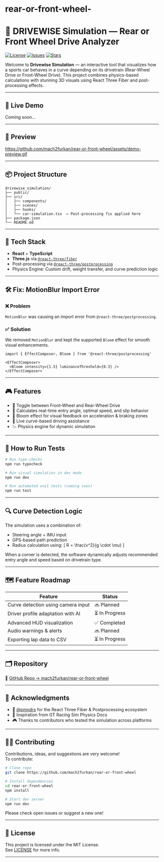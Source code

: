 # rear-or-front-wheel-




# 🚗 DRIVEWISE Simulation — Rear or Front Wheel Drive Analyzer

[![License](https://img.shields.io/github/license/mach2furkan/rear-or-front-wheel)](LICENSE)
[![Issues](https://img.shields.io/github/issues/mach2furkan/rear-or-front-wheel)](https://github.com/mach2furkan/rear-or-front-wheel/issues)
[![Stars](https://img.shields.io/github/stars/mach2furkan/rear-or-front-wheel)](https://github.com/mach2furkan/rear-or-front-wheel)

Welcome to **Drivewise Simulation** — an interactive tool that visualizes how a sports car behaves in a curve depending on its drivetrain (Rear-Wheel Drive or Front-Wheel Drive). This project combines physics-based calculations with stunning 3D visuals using React Three Fiber and post-processing effects.

---

## 🚀 Live Demo
Coming soon...

---

## 📸 Preview

https://github.com/mach2furkan/rear-or-front-wheel/assets/demo-preview.gif  
<!-- Replace with actual GIF link when available -->

---

## 📦 Project Structure

```
drivewise_simulation/
├── public/
├── src/
│   ├── components/
│   ├── scenes/
│   ├── hooks/
│   └── car-simulation.tsx  ← Post-processing fix applied here
├── package.json
└── README.md
```

---

## 🧰 Tech Stack

- **React** + **TypeScript**
- **Three.js** via [`@react-three/fiber`](https://docs.pmnd.rs/react-three-fiber)
- Post-processing via [`@react-three/postprocessing`](https://github.com/pmndrs/postprocessing)
- Physics Engine: Custom drift, weight transfer, and curve prediction logic

---

## 🛠 Fix: MotionBlur Import Error

### ❌ Problem  
`MotionBlur` was causing an import error from `@react-three/postprocessing`.

### ✅ Solution  
We removed `MotionBlur` and kept the supported `Bloom` effect for smooth visual enhancements.

```tsx
import { EffectComposer, Bloom } from '@react-three/postprocessing'

<EffectComposer>
  <Bloom intensity={1.5} luminanceThreshold={0.3} />
</EffectComposer>
```

---

## 🎮 Features

- 🔄 Toggle between Front-Wheel and Rear-Wheel Drive
- 🧠 Calculates real-time entry angle, optimal speed, and slip behavior
- 🌟 Bloom effect for visual feedback on acceleration & braking zones
- 🧭 Live curve-based driving assistance
- 📉 Physics engine for dynamic simulation

---

## 🧪 How to Run Tests

```bash
# Run type-checks
npm run typecheck

# Run visual simulation in dev mode
npm run dev

# Run automated unit tests (coming soon)
npm run test
```

---

## 🔍 Curve Detection Logic

The simulation uses a combination of:

- Steering angle + IMU input
- GPS-based path prediction
- Radius calculation using:
  \[
  R = \frac{v^2}{g \cdot \mu}
  \]

When a corner is detected, the software dynamically adjusts recommended entry angle and speed based on drivetrain type.

---

## 🗺️ Feature Roadmap

| Feature | Status |
|--------|--------|
| Curve detection using camera input | 🔜 Planned |
| Driver profile adaptation with AI | ⏳ In Progress |
| Advanced HUD visualization | ✅ Completed |
| Audio warnings & alerts | 🔜 Planned |
| Exporting lap data to CSV | ⏳ In Progress |

---

## 🗂️ Repository

🔗 [GitHub Repo → mach2furkan/rear-or-front-wheel](https://github.com/mach2furkan/rear-or-front-wheel)

---

## 🤝 Acknowledgments

- 🌟 [@pmndrs](https://github.com/pmndrs) for the React Three Fiber & Postprocessing ecosystem
- 🧠 Inspiration from GT Racing Sim Physics Docs
- 🎮 Thanks to contributors who tested the simulation across platforms

---

## 🧑‍💻 Contributing

Contributions, ideas, and suggestions are very welcome!  
To contribute:

```bash
# Clone repo
git clone https://github.com/mach2furkan/rear-or-front-wheel

# Install dependencies
cd rear-or-front-wheel
npm install

# Start dev server
npm run dev
```

Please check open issues or suggest a new one!

---

## 📄 License

This project is licensed under the MIT License.  
See [LICENSE](./LICENSE) for more info.

---


